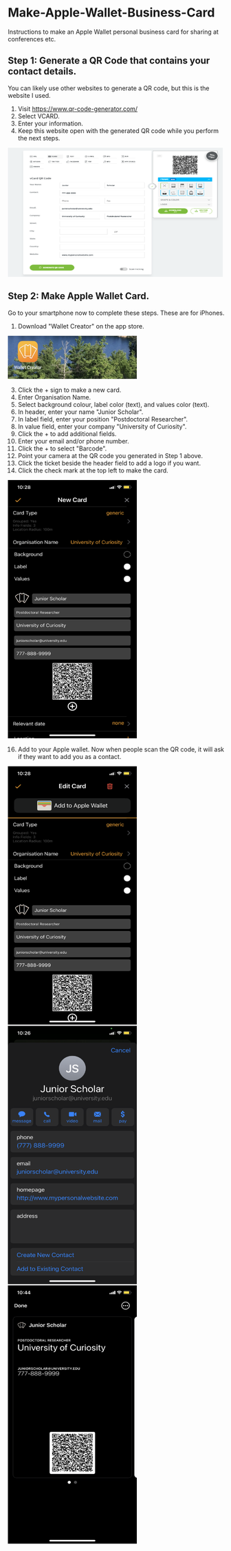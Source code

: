# Make-Apple-Wallet-Business-Card
Instructions to make an Apple Wallet personal business card for sharing at conferences etc.


## Step 1: Generate a QR Code that contains your contact details.
You can likely use other websites to generate a QR code, but this is the website I used.

1. Visit https://www.qr-code-generator.com/
2. Select VCARD.
3. Enter your information.
4. Keep this website open with the generated QR code while you perform the next steps.

<img src="https://github.com/amandamcgow/Make-Apple-Wallet-Business-Card/blob/main/Images/SampleQRcodegenerator.png" width="500" height="300">

## Step 2: Make Apple Wallet Card.
Go to your smartphone now to complete these steps. These are for iPhones.
1. Download "Wallet Creator" on the app store.

<img src="https://github.com/amandamcgow/Make-Apple-Wallet-Business-Card/blob/main/Images/WalletCreator.jpg" width="300" height="100">

3. Click the + sign to make a new card.
4. Enter Organisation Name.
5. Select background colour, label color (text), and values color (text).
6. In header, enter your name "Junior Scholar".
7. In label field, enter your position "Postdoctoral Researcher".
8. In value field, enter your company "University of Curiosity".
9. Click the + to add additional fields.
10. Enter your email and/or phone number.
11. Click the + to select "Barcode".
12. Point your camera at the QR code you generated in Step 1 above.
13. Click the ticket beside the header field to add a logo if you want.
14. Click the check mark at the top left to make the card.

<img src="https://github.com/amandamcgow/Make-Apple-Wallet-Business-Card/blob/main/Images/SampleCard.PNG" width="300" height="600">


16. Add to your Apple wallet. Now when people scan the QR code, it will ask if they want to add you as a contact.

<img src="https://github.com/amandamcgow/Make-Apple-Wallet-Business-Card/blob/main/Images/SampleAddtoAppleWallet.PNG" width="300" height="600"> <img src="https://github.com/amandamcgow/Make-Apple-Wallet-Business-Card/blob/main/Images/SampleScanContact.PNG" width="300" height="600"> <img src="https://github.com/amandamcgow/Make-Apple-Wallet-Business-Card/blob/main/Images/SampleAppleWalletCard.PNG" width="300" height="600">


